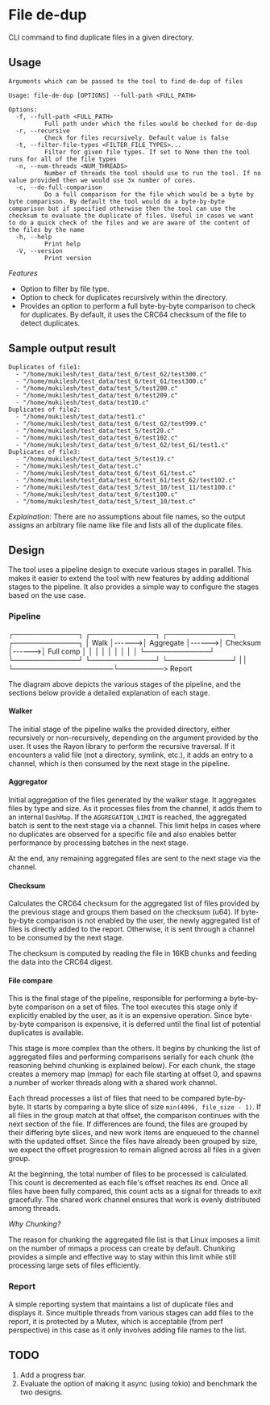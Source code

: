 # File de-dup

CLI command to find duplicate files in a given directory.

## Usage

```
Arguments which can be passed to the tool to find de-dup of files

Usage: file-de-dup [OPTIONS] --full-path <FULL_PATH>

Options:
  -f, --full-path <FULL_PATH>
          Full path under which the files would be checked for de-dup
  -r, --recursive
          Check for files recursively. Default value is false
  -t, --filter-file-types <FILTER_FILE_TYPES>...
          Filter for given file types. If set to None then the tool runs for all of the file types
  -n, --num-threads <NUM_THREADS>
          Number of threads the tool should use to run the tool. If no value provided then we would use 3x number of cores.
  -c, --do-full-comparison
          Do a full comparison for the file which would be a byte by byte comparison. By default the tool would do a byte-by-byte comparison but if specified otherwise then the tool can use the checksum to evaluate the duplicate of files. Useful in cases we want to do a quick check of the files and we are aware of the content of the files by the name
  -h, --help
          Print help
  -V, --version
          Print version
```

*Features*

- Option to filter by file type.
- Option to check for duplicates recursively within the directory.
- Provides an option to perform a full byte-by-byte comparison to check for duplicates. By default, it uses the CRC64 checksum of the file to detect duplicates.

## Sample output result 

```
Duplicates of file1:
  - "/home/mukilesh/test_data/test_6/test_62/test300.c"
  - "/home/mukilesh/test_data/test_6/test_61/test300.c"
  - "/home/mukilesh/test_data/test_5/test200.c"
  - "/home/mukilesh/test_data/test_6/test209.c"
  - "/home/mukilesh/test_data/test10.c"
Duplicates of file2:
  - "/home/mukilesh/test_data/test1.c"
  - "/home/mukilesh/test_data/test_6/test_62/test999.c"
  - "/home/mukilesh/test_data/test_5/test20.c"
  - "/home/mukilesh/test_data/test_6/test102.c"
  - "/home/mukilesh/test_data/test_6/test_62/test_61/test1.c"
Duplicates of file3:
  - "/home/mukilesh/test_data/test_5/test19.c"
  - "/home/mukilesh/test_data/test.c"
  - "/home/mukilesh/test_data/test_6/test_61/test.c"
  - "/home/mukilesh/test_data/test_6/test_61/test_62/test102.c"
  - "/home/mukilesh/test_data/test_5/test_10/test_11/test100.c"
  - "/home/mukilesh/test_data/test_6/test100.c"
  - "/home/mukilesh/test_data/test_5/test_10/test.c"
```

*Explaination:* There are no assumptions about file names, so the output assigns an arbitrary file name like file<index> and lists all of the duplicate files.

## Design

The tool uses a pipeline design to execute various stages in parallel. This makes it easier to extend the tool with new features by adding additional stages to the pipeline. It also provides a simple way to configure the stages based on the use case.

### Pipeline

   ┌─────────────┐       ┌─────────────┐       ┌─────────────┐       ┌─────────────┐
   │    Walk     │------>│  Aggregate  │------>│ Checksum    │------>│  Full comp  │
   │             │       │             │       │             │       │             │
   └─────────────┘       └─────────────┘       └─────────────┘       └─────────────┘
                                                     |                    |
                                                     └────────────────────└─────────> Report

The diagram above depicts the various stages of the pipeline, and the sections below provide a detailed explanation of each stage.

#### Walker

The initial stage of the pipeline walks the provided directory, either recursively or non-recursively, depending on the argument provided by the user. It uses the Rayon library to perform the recursive traversal. If it encounters a valid file (not a directory, symlink, etc.), it adds an entry to a channel, which is then consumed by the next stage in the pipeline.

#### Aggregator

Initial aggregation of the files generated by the walker stage. It aggregates files by type and size. As it processes files from the channel, it adds them to an internal `DashMap`. If the `AGGREGATION_LIMIT` is reached, the aggregated batch is sent to the next stage via a channel. This limit helps in cases where no duplicates are observed for a specific file and also enables better performance by processing batches in the next stage.

At the end, any remaining aggregated files are sent to the next stage via the channel.

#### Checksum

Calculates the CRC64 checksum for the aggregated list of files provided by the previous stage and groups them based on the checksum (u64). If byte-by-byte comparison is not enabled by the user, the newly aggregated list of files is directly added to the report. Otherwise, it is sent through a channel to be consumed by the next stage.

The checksum is computed by reading the file in 16KB chunks and feeding the data into the CRC64 digest.

#### File compare

This is the final stage of the pipeline, responsible for performing a byte-by-byte comparison on a set of files. The tool executes this stage only if explicitly enabled by the user, as it is an expensive operation. Since byte-by-byte comparison is expensive, it is deferred until the final list of potential duplicates is available.

This stage is more complex than the others. It begins by chunking the list of aggregated files and performing comparisons serially for each chunk (the reasoning behind chunking is explained below). For each chunk, the stage creates a memory map (mmap) for each file starting at offset 0, and spawns a number of worker threads along with a shared work channel.

Each thread processes a list of files that need to be compared byte-by-byte. It starts by comparing a byte slice of size `min(4096, file_size - 1)`. If all files in the group match at that offset, the comparison continues with the next section of the file. If differences are found, the files are grouped by their differing byte slices, and new work items are enqueued to the channel with the updated offset. Since the files have already been grouped by size, we expect the offset progression to remain aligned across all files in a given group.

At the beginning, the total number of files to be processed is calculated. This count is decremented as each file's offset reaches its end. Once all files have been fully compared, this count acts as a signal for threads to exit gracefully. The shared work channel ensures that work is evenly distributed among threads.

*Why Chunking?*

The reason for chunking the aggregated file list is that Linux imposes a limit on the number of mmaps a process can create by default. Chunking provides a simple and effective way to stay within this limit while still processing large sets of files efficiently.

### Report

A simple reporting system that maintains a list of duplicate files and displays it. Since multiple threads from various stages can add files to the report, it is protected by a Mutex, which is acceptable (from perf perspective) in this case as it only involves adding file names to the list.

## TODO

1. Add a progress bar.
2. Evaluate the option of making it async (using tokio) and benchmark the two designs.
